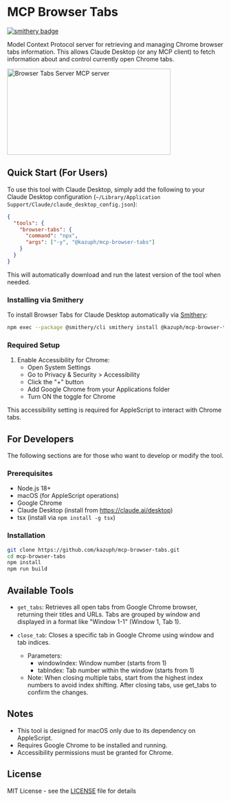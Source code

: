 # MCP Browser Tabs
[![smithery badge](https://smithery.ai/badge/@kazuph/mcp-browser-tabs)](https://smithery.ai/protocol/@kazuph/mcp-browser-tabs)

Model Context Protocol server for retrieving and managing Chrome browser tabs information. This allows Claude Desktop (or any MCP client) to fetch information about and control currently open Chrome tabs.

<a href="https://glama.ai/mcp/servers/wze1kc6emp"><img width="380" height="200" src="https://glama.ai/mcp/servers/wze1kc6emp/badge" alt="Browser Tabs Server MCP server" /></a>

## Quick Start (For Users)

To use this tool with Claude Desktop, simply add the following to your Claude Desktop configuration (`~/Library/Application Support/Claude/claude_desktop_config.json`):

```json
{
  "tools": {
    "browser-tabs": {
      "command": "npx",
      "args": ["-y", "@kazuph/mcp-browser-tabs"]
    }
  }
}
```

This will automatically download and run the latest version of the tool when needed.

### Installing via Smithery

To install Browser Tabs for Claude Desktop automatically via [Smithery](https://smithery.ai/protocol/@kazuph/mcp-browser-tabs):

```bash
npm exec --package @smithery/cli smithery install @kazuph/mcp-browser-tabs --client claude
```

### Required Setup

1. Enable Accessibility for Chrome:
   - Open System Settings
   - Go to Privacy & Security > Accessibility
   - Click the "+" button
   - Add Google Chrome from your Applications folder
   - Turn ON the toggle for Chrome

This accessibility setting is required for AppleScript to interact with Chrome tabs.

## For Developers

The following sections are for those who want to develop or modify the tool.

### Prerequisites

- Node.js 18+
- macOS (for AppleScript operations)
- Google Chrome
- Claude Desktop (install from https://claude.ai/desktop)
- tsx (install via `npm install -g tsx`)

### Installation

```bash
git clone https://github.com/kazuph/mcp-browser-tabs.git
cd mcp-browser-tabs
npm install
npm run build
```

## Available Tools

- `get_tabs`: Retrieves all open tabs from Google Chrome browser, returning their titles and URLs. Tabs are grouped by window and displayed in a format like "Window 1-1" (Window 1, Tab 1).

- `close_tab`: Closes a specific tab in Google Chrome using window and tab indices.
  - Parameters:
    - windowIndex: Window number (starts from 1)
    - tabIndex: Tab number within the window (starts from 1)
  - Note: When closing multiple tabs, start from the highest index numbers to avoid index shifting. After closing tabs, use get_tabs to confirm the changes.

## Notes

- This tool is designed for macOS only due to its dependency on AppleScript.
- Requires Google Chrome to be installed and running.
- Accessibility permissions must be granted for Chrome.

## License

MIT License - see the [LICENSE](LICENSE) file for details
